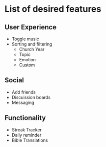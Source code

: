 # List of desired features

## User Experience

* Toggle music
* Sorting and filtering
  * Church Year
  * Topic
  * Emotion
  * Custom

## Social

* Add friends
* Discuission boards
* Messaging

## Functionality

* Streak Tracker
* Daily reminder
* Bible Translations
